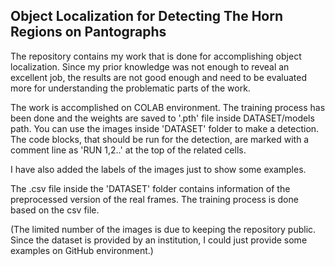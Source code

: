 ## Object Localization for Detecting The Horn Regions on Pantographs

The repository contains my work that is done for accomplishing object localization. Since my prior knowledge was not enough to reveal an excellent job, the results are not good enough and need to be evaluated more for understanding the problematic parts of the work.

The work is accomplished on COLAB environment. The training process has been done and the weights are saved to '.pth' file inside DATASET/models path. You can use the images inside 'DATASET' folder to make a detection. The code blocks, that should be run for the detection, are marked with a comment line as 'RUN 1,2..' at the top of the related cells.

I have also added the labels of the images just to show some examples. 

The .csv file inside the 'DATASET' folder contains information of the preprocessed version of the real frames. The training process is done based on the csv file.

(The limited number of the images is due to keeping the repository public. Since the dataset is provided by an institution, I could just provide some examples on GitHub environment.)
